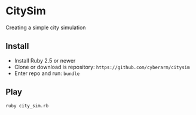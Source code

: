 # CitySim
Creating a simple city simulation

## Install
* Install Ruby 2.5 or newer
* Clone or download is repository: `https://github.com/cyberarm/citysim`
* Enter repo and run: `bundle`

## Play
`ruby city_sim.rb`